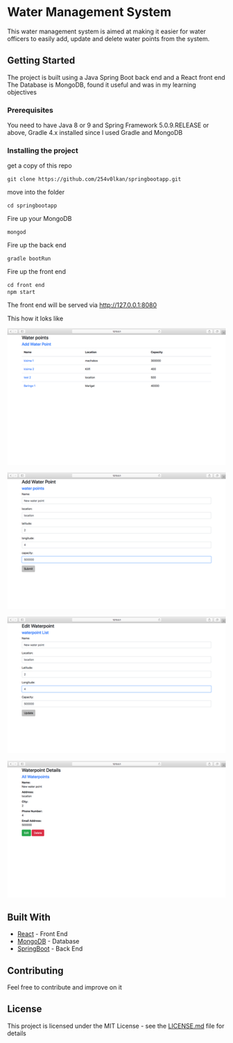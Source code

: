 # Water Management System 

This water management system is aimed at making it easier for water officers to easily
add, update and delete water points from the system.

## Getting Started

The project is built using a Java Spring Boot back end and a React front end
The Database is MongoDB, found it useful and was in my learning objectives

### Prerequisites

You need to have Java 8 or 9 and Spring Framework 5.0.9.RELEASE or above, Gradle 4.x installed since I used Gradle and MongoDB



### Installing the project 

get a copy of this repo 

```
git clone https://github.com/254v0lkan/springbootapp.git
```
move into the folder 

```
cd springbootapp
```

Fire up your MongoDB

```
mongod
```

Fire up the back end

```
gradle bootRun
```

Fire up the front end



```
cd front end
npm start
```

The front end will be served via http://127.0.0.1:8080

This how it loks like 


![The landing page](screenshots/landing.png "Landing Page")

![Update](screenshots/new.png "Adding a water point")

![Editing](screenshots/edit.png "Editing a water point")

![Individual](screenshots/individual.png "individual water point")


## Built With

* [React](http://reactjs.org) - Front End
* [MongoDB](https://www.mongodb.com) - Database
* [SpringBoot](http://spring.io) - Back End

## Contributing

Feel free to contribute and improve on it


## License

This project is licensed under the MIT License - see the [LICENSE.md](LICENSE.md) file for details
